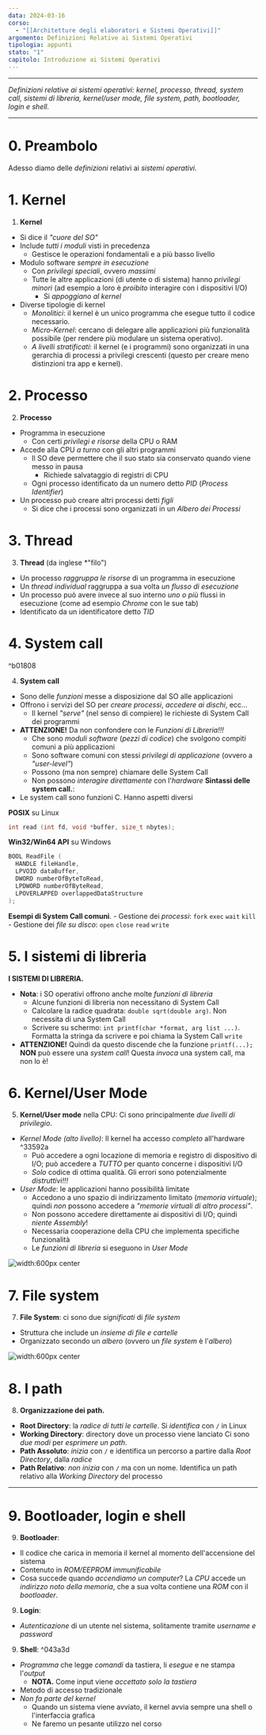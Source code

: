 ```yaml
---
data: 2024-03-16
corso:
  - "[[Architetture degli elaboratori e Sistemi Operativi]]"
argomento: Definizioni Relative ai Sistemi Operativi
tipologia: appunti
stato: "1"
capitolo: Introduzione ai Sistemi Operativi
---
```

- - -
*Definizioni relative ai sistemi operativi: kernel, processo, thread, system call, sistemi di libreria, kernel/user mode, file system, path, bootloader, login e shell.*
- - -
# 0. Preambolo
Adesso diamo delle *definizioni* relativi ai *sistemi operativi*.
# 1. Kernel
1. **Kernel**
  - Si dice il *"cuore del SO"*
  - Include *tutti i moduli* visti in precedenza
    - Gestisce le operazioni fondamentali e a più basso livello
  - Modulo software *sempre in esecuzione*
    - Con *privilegi speciali*, ovvero *massimi*
    - Tutte le altre applicazioni (di utente o di sistema) hanno *privilegi minori* (ad esempio a loro è *proibito* interagire con i dispositivi I/O)
      - Si *appoggiano al kernel*
  - Diverse tipologie di kernel
    - *Monolitici*: il kernel è un unico programma che esegue tutto il codice necessario.
    - *Micro-Kernel*: cercano di delegare alle applicazioni più funzionalità possibile (per rendere più modulare un sistema operativo).
    - *A livelli stratificati*: il kernel (e i programmi) sono organizzati in una gerarchia di processi a privilegi crescenti (questo per creare meno distinzioni tra app e kernel). 

# 2. Processo
2. **Processo**
  - Programma in esecuzione
    - Con certi *privilegi e risorse* della CPU o RAM
  - Accede alla CPU *a turno* con gli altri programmi
    - Il SO deve permettere che il suo stato sia conservato quando viene messo in pausa
	    - Richiede salvataggio di registri di CPU
    - Ogni processo identificato da un numero detto *PID* (*Process Identifier*)
  - Un processo può creare altri processi detti *figli*
    - Si dice che i processi sono organizzati in un *Albero dei Processi*

# 3. Thread
3. **Thread** (da inglese *"filo")
  - Un processo *raggruppa le risorse* di un programma in esecuzione
  - Un *thread individual* raggruppa a sua volta *un flusso di esecuzione*
  - Un processo può avere invece al suo interno *uno o più* flussi in esecuzione (come ad esempio *Chrome* con le sue tab)
  - Identificato da un identificatore detto *TID*

# 4. System call
^b01808

4. **System call**
  - Sono delle *funzioni* messe a disposizione dal SO alle applicazioni
  - Offrono i servizi del SO per *creare processi*, *accedere ai dischi*, ecc...
    - Il kernel *"serve"* (nel senso di compiere) le richieste di System Call dei programmi
  - **ATTENZIONE!** Da non confondere con le *Funzioni di Libreria!!!*
    - Che sono *moduli software* (*pezzi di codice*) che svolgono compiti comuni a più applicazioni
    - Sono software comuni con stessi *privilegi di applicazione* (ovvero a *"user-level"*)
    - Possono (ma non sempre) chiamare delle System Call
    - Non possono *interagire direttamente* con l'*hardware*
**Sintassi delle system call.**:
  - Le system call sono funzioni C. Hanno aspetti diversi
  
**POSIX** su Linux
``` c
int read (int fd, void *buffer, size_t nbytes);
```
**Win32/Win64 API** su Windows
```c
BOOL ReadFile (
  HANDLE fileHandle,
  LPVOID dataBuffer,
  DWORD numberOfByteToRead,
  LPDWORD numberOfByteRead,
  LPOVERLAPPED overlappedDataStructure
);
```

  **Esempi di System Call comuni**.
    - Gestione dei *processi*: `fork` `exec` `wait` `kill`
    - Gestione dei *file su disco*: `open` `close` `read` `write`

# 5. I sistemi di libreria
**I SISTEMI DI LIBRERIA.**
  - **Nota**: i SO operativi offrono anche molte *funzioni di libreria*
    - Alcune funzioni di libreria non necessitano di System Call
    - Calcolare la radice quadrata: `double sqrt(double arg)`. Non necessita di una System Call
    - Scrivere su schermo: `int printf(char *format, arg list ...)`. Formatta la stringa da scrivere e poi chiama la System Call `write`
- **ATTENZIONE!** Quindi da questo discende che la funzione `printf(...);` **NON** può essere una *system call*! Questa *invoca* una system call, ma non lo è!

# 6. Kernel/User Mode
5. **Kernel/User mode** nella CPU: Ci sono principalmente *due livelli di privilegio*.
  - *Kernel Mode (alto livello)*: Il kernel ha accesso *completo* all'hardware ^33592a
    - Può accedere a ogni locazione di memoria e registro di dispositivo di I/O; può accedere a *TUTTO* per quanto concerne i dispositivi I/O
    - *Solo* codice di ottima qualità. Gli errori sono potenzialmente *distruttivi!!!*
  - *User Mode*: le applicazioni hanno possibilità limitate
    - Accedono a uno spazio di indirizzamento limitato (*memoria virtuale*); quindi *non* possono accedere a *"memorie virtuali di altro processi"*.
    - Non possono accedere direttamente ai dispositivi di I/O; quindi *niente Assembly*!
    - Necessaria cooperazione della CPU che implementa specifiche funzionalità
    - Le *funzioni di libreria* si eseguono in *User Mode*
    
![width:600px center](images/kernel-user-mode.png)
# 7. File system
7. **File System**: ci sono due *significati* di *file system*
  - Struttura che include un *insieme di file e cartelle*
  - Organizzato secondo un *albero* (ovvero un *file system* è l'*albero*)
  
![width:600px center](images/tree.png)

# 8. I path
8. **Organizzazione dei path.**
  - **Root Directory**: la *radice di tutti le cartelle*. Si *identifica* con `/` in Linux
  - **Working Directory**: directory dove un processo viene lanciato
Ci sono *due modi* per *esprimere un path*.
  - **Path Assoluto**: *inizia* con `/` e identifica un percorso a partire dalla *Root Directory*, dalla *radice*
  - **Path Relativo**: *non inizia* con `/` ma con un nome. Identifica un path relativo alla *Working Directory* del processo

---
# 9. Bootloader, login e shell
9. **Bootloader**:
  - Il codice che carica in memoria il kernel al momento dell'accensione del sistema
  - Contenuto in *ROM/EEPROM* *immunificabile*
  - Cosa succede quando *accendiamo un computer*? La *CPU* accede un *indirizzo noto della memoria*, che a sua volta contiene una *ROM* con il *bootloader*.
9. **Login**:
  - *Autenticazione* di un utente nel sistema, solitamente tramite *username e password*
9.  **Shell**: ^043a3d
  - *Programma* che legge *comandi* da tastiera, li *esegue* e ne stampa l'*output*
	  - **NOTA.** Come input viene *accettato solo la tastiera*
  - Metodo di accesso tradizionale
  - *Non fa parte del kernel*
    - Quando un sistema viene avviato, il kernel avvia sempre una shell o l'interfaccia grafica
    - Ne faremo un pesante utilizzo nel corso